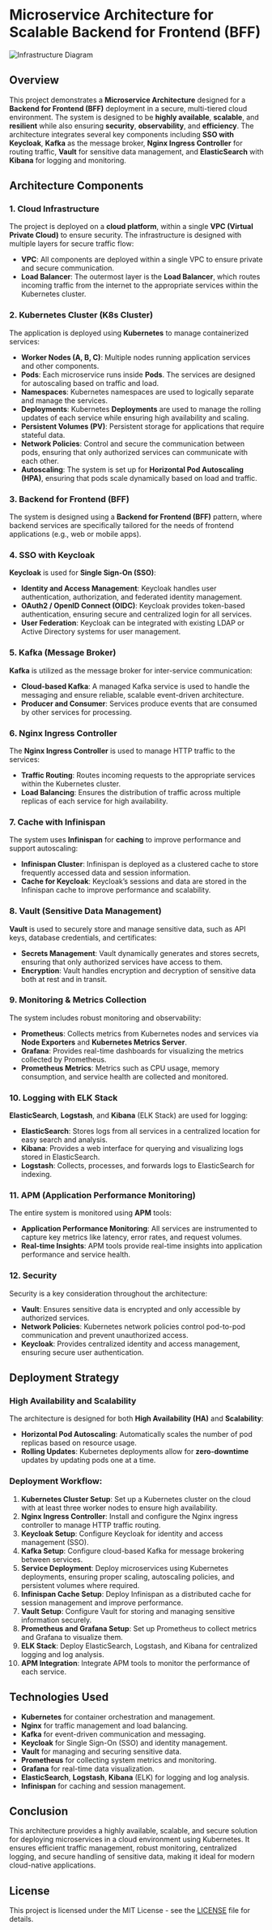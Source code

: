 # Microservice Architecture for Scalable Backend for Frontend (BFF)
![Infrastructure Diagram](k8s-architechture.png) 
## Overview

This project demonstrates a **Microservice Architecture** designed for a **Backend for Frontend (BFF)** deployment in a secure, multi-tiered cloud environment. The system is designed to be **highly available**, **scalable**, and **resilient** while also ensuring **security**, **observability**, and **efficiency**. The architecture integrates several key components including **SSO with Keycloak**, **Kafka** as the message broker, **Nginx Ingress Controller** for routing traffic, **Vault** for sensitive data management, and **ElasticSearch** with **Kibana** for logging and monitoring.

## Architecture Components

### 1. **Cloud Infrastructure**
The project is deployed on a **cloud platform**, within a single **VPC (Virtual Private Cloud)** to ensure security. The infrastructure is designed with multiple layers for secure traffic flow:
- **VPC**: All components are deployed within a single VPC to ensure private and secure communication.
- **Load Balancer**: The outermost layer is the **Load Balancer**, which routes incoming traffic from the internet to the appropriate services within the Kubernetes cluster.

### 2. **Kubernetes Cluster (K8s Cluster)**
The application is deployed using **Kubernetes** to manage containerized services:
- **Worker Nodes (A, B, C)**: Multiple nodes running application services and other components.
- **Pods**: Each microservice runs inside **Pods**. The services are designed for autoscaling based on traffic and load.
- **Namespaces**: Kubernetes namespaces are used to logically separate and manage the services.
- **Deployments**: Kubernetes **Deployments** are used to manage the rolling updates of each service while ensuring high availability and scaling.
- **Persistent Volumes (PV)**: Persistent storage for applications that require stateful data.
- **Network Policies**: Control and secure the communication between pods, ensuring that only authorized services can communicate with each other.
- **Autoscaling**: The system is set up for **Horizontal Pod Autoscaling (HPA)**, ensuring that pods scale dynamically based on load and traffic.

### 3. **Backend for Frontend (BFF)**
The system is designed using a **Backend for Frontend (BFF)** pattern, where backend services are specifically tailored for the needs of frontend applications (e.g., web or mobile apps).

### 4. **SSO with Keycloak**
**Keycloak** is used for **Single Sign-On (SSO)**:
- **Identity and Access Management**: Keycloak handles user authentication, authorization, and federated identity management.
- **OAuth2 / OpenID Connect (OIDC)**: Keycloak provides token-based authentication, ensuring secure and centralized login for all services.
- **User Federation**: Keycloak can be integrated with existing LDAP or Active Directory systems for user management.

### 5. **Kafka (Message Broker)**
**Kafka** is utilized as the message broker for inter-service communication:
- **Cloud-based Kafka**: A managed Kafka service is used to handle the messaging and ensure reliable, scalable event-driven architecture.
- **Producer and Consumer**: Services produce events that are consumed by other services for processing.

### 6. **Nginx Ingress Controller**
The **Nginx Ingress Controller** is used to manage HTTP traffic to the services:
- **Traffic Routing**: Routes incoming requests to the appropriate services within the Kubernetes cluster.
- **Load Balancing**: Ensures the distribution of traffic across multiple replicas of each service for high availability.

### 7. **Cache with Infinispan**
The system uses **Infinispan** for **caching** to improve performance and support autoscaling:
- **Infinispan Cluster**: Infinispan is deployed as a clustered cache to store frequently accessed data and session information.
- **Cache for Keycloak**: Keycloak’s sessions and data are stored in the Infinispan cache to improve performance and scalability.

### 8. **Vault (Sensitive Data Management)**
**Vault** is used to securely store and manage sensitive data, such as API keys, database credentials, and certificates:
- **Secrets Management**: Vault dynamically generates and stores secrets, ensuring that only authorized services have access to them.
- **Encryption**: Vault handles encryption and decryption of sensitive data both at rest and in transit.

### 9. **Monitoring & Metrics Collection**
The system includes robust monitoring and observability:
- **Prometheus**: Collects metrics from Kubernetes nodes and services via **Node Exporters** and **Kubernetes Metrics Server**.
- **Grafana**: Provides real-time dashboards for visualizing the metrics collected by Prometheus.
- **Prometheus Metrics**: Metrics such as CPU usage, memory consumption, and service health are collected and monitored.

### 10. **Logging with ELK Stack**
**ElasticSearch**, **Logstash**, and **Kibana** (ELK Stack) are used for logging:
- **ElasticSearch**: Stores logs from all services in a centralized location for easy search and analysis.
- **Kibana**: Provides a web interface for querying and visualizing logs stored in ElasticSearch.
- **Logstash**: Collects, processes, and forwards logs to ElasticSearch for indexing.

### 11. **APM (Application Performance Monitoring)**
The entire system is monitored using **APM** tools:
- **Application Performance Monitoring**: All services are instrumented to capture key metrics like latency, error rates, and request volumes.
- **Real-time Insights**: APM tools provide real-time insights into application performance and service health.

### 12. **Security**
Security is a key consideration throughout the architecture:
- **Vault**: Ensures sensitive data is encrypted and only accessible by authorized services.
- **Network Policies**: Kubernetes network policies control pod-to-pod communication and prevent unauthorized access.
- **Keycloak**: Provides centralized identity and access management, ensuring secure user authentication.

## Deployment Strategy

### High Availability and Scalability
The architecture is designed for both **High Availability (HA)** and **Scalability**:
- **Horizontal Pod Autoscaling**: Automatically scales the number of pod replicas based on resource usage.
- **Rolling Updates**: Kubernetes deployments allow for **zero-downtime** updates by updating pods one at a time.

### Deployment Workflow:
1. **Kubernetes Cluster Setup**: Set up a Kubernetes cluster on the cloud with at least three worker nodes to ensure high availability.
2. **Nginx Ingress Controller**: Install and configure the Nginx ingress controller to manage HTTP traffic routing.
3. **Keycloak Setup**: Configure Keycloak for identity and access management (SSO).
4. **Kafka Setup**: Configure cloud-based Kafka for message brokering between services.
5. **Service Deployment**: Deploy microservices using Kubernetes deployments, ensuring proper scaling, autoscaling policies, and persistent volumes where required.
6. **Infinispan Cache Setup**: Deploy Infinispan as a distributed cache for session management and improve performance.
7. **Vault Setup**: Configure Vault for storing and managing sensitive information securely.
8. **Prometheus and Grafana Setup**: Set up Prometheus to collect metrics and Grafana to visualize them.
9. **ELK Stack**: Deploy ElasticSearch, Logstash, and Kibana for centralized logging and log analysis.
10. **APM Integration**: Integrate APM tools to monitor the performance of each service.

## Technologies Used

- **Kubernetes** for container orchestration and management.
- **Nginx** for traffic management and load balancing.
- **Kafka** for event-driven communication and messaging.
- **Keycloak** for Single Sign-On (SSO) and identity management.
- **Vault** for managing and securing sensitive data.
- **Prometheus** for collecting system metrics and monitoring.
- **Grafana** for real-time data visualization.
- **ElasticSearch**, **Logstash**, **Kibana** (ELK) for logging and log analysis.
- **Infinispan** for caching and session management.

## Conclusion

This architecture provides a highly available, scalable, and secure solution for deploying microservices in a cloud environment using Kubernetes. It ensures efficient traffic management, robust monitoring, centralized logging, and secure handling of sensitive data, making it ideal for modern cloud-native applications.

## License

This project is licensed under the MIT License - see the [LICENSE](LICENSE) file for details.

